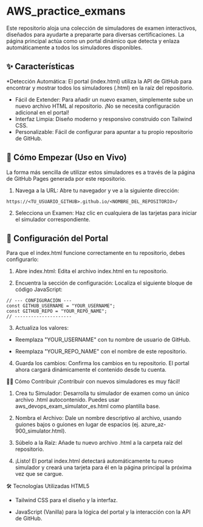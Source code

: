 # AWS_practice_exmans

Este repositorio aloja una colección de simuladores de examen interactivos, diseñados para ayudarte a prepararte para diversas certificaciones. La página principal actúa como un portal dinámico que detecta y enlaza automáticamente a todos los simuladores disponibles.

## ✨ Características
*Detección Automática: El portal (index.html) utiliza la API de GitHub para encontrar y mostrar todos los simuladores (.html) en la raíz del repositorio.
* Fácil de Extender: Para añadir un nuevo examen, simplemente sube un nuevo archivo HTML al repositorio. ¡No se necesita configuración adicional en el portal!
* Interfaz Limpia: Diseño moderno y responsivo construido con Tailwind CSS.
* Personalizable: Fácil de configurar para apuntar a tu propio repositorio de GitHub.

## 🚀 Cómo Empezar (Uso en Vivo)

La forma más sencilla de utilizar estos simuladores es a través de la página de GitHub Pages generada por este repositorio.

1. Navega a la URL: Abre tu navegador y ve a la siguiente dirección:

~~~
https://<TU_USUARIO_GITHUB>.github.io/<NOMBRE_DEL_REPOSITORIO>/
~~~

2. Selecciona un Examen: Haz clic en cualquiera de las tarjetas para iniciar el simulador correspondiente.

## 🔧 Configuración del Portal
Para que el index.html funcione correctamente en tu repositorio, debes configurarlo:

1. Abre index.html: Edita el archivo index.html en tu repositorio.

2. Encuentra la sección de configuración: Localiza el siguiente bloque de código JavaScript:
~~~
// --- CONFIGURACIÓN ---
const GITHUB_USERNAME = "YOUR_USERNAME";
const GITHUB_REPO = "YOUR_REPO_NAME";
// ---------------------
~~~
3. Actualiza los valores:

* Reemplaza "YOUR_USERNAME" con tu nombre de usuario de GitHub.

* Reemplaza "YOUR_REPO_NAME" con el nombre de este repositorio.

4. Guarda los cambios: Confirma los cambios en tu repositorio. El portal ahora cargará dinámicamente el contenido desde tu cuenta.

   
🧑‍💻 Cómo Contribuir
¡Contribuir con nuevos simuladores es muy fácil!

1. Crea tu Simulador: Desarrolla tu simulador de examen como un único archivo .html autocontenido. Puedes usar aws_devops_exam_simulator_es.html como plantilla base.

2. Nombra el Archivo: Dale un nombre descriptivo al archivo, usando guiones bajos o guiones en lugar de espacios (ej. azure_az-900_simulator.html).

3. Súbelo a la Raíz: Añade tu nuevo archivo .html a la carpeta raíz del repositorio.

4. ¡Listo! El portal index.html detectará automáticamente tu nuevo simulador y creará una tarjeta para él en la página principal la próxima vez que se cargue.

🛠️ Tecnologías Utilizadas
HTML5

* Tailwind CSS para el diseño y la interfaz.

* JavaScript (Vanilla) para la lógica del portal y la interacción con la API de GitHub.

